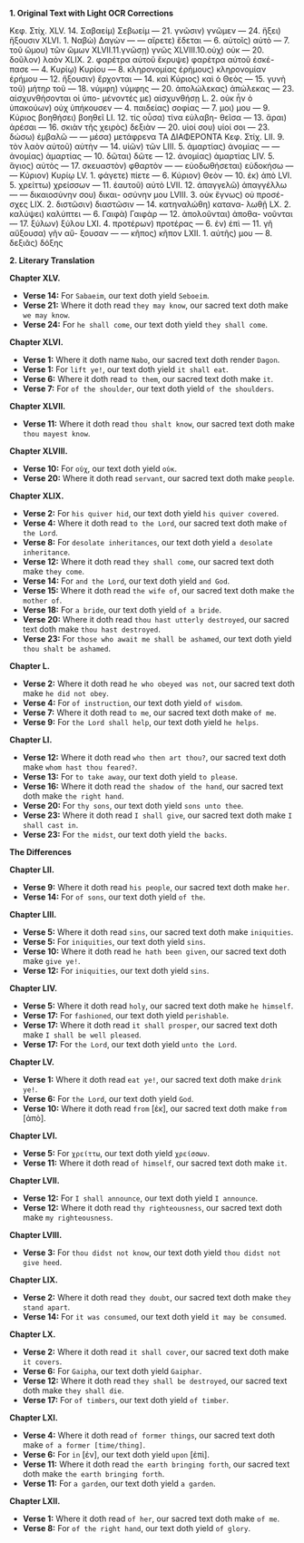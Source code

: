 **1. Original Text with Light OCR Corrections**

Κεφ. Στίχ.
XLV. 14. Σαβαείμ) Σεβωείμ
— 21. γνῶσιν) γνῶμεν
— 24. ἥξει) ἥξουσιν
XLVI. 1. Ναβὼ) Δαγὼν
— — αἴρετε) ἔδεται
— 6. αὐτοῖς) αὐτὸ
— 7. τοῦ ὤμου) τῶν ὤμων
XLVII.11.γνῶσῃ) γνῶς
XLVIII.10.οὐχ) οὐκ
— 20. δοῦλον) λαὸν
XLIX. 2. φαρέτρα αὐτοῦ ἔκρυψε)
    φαρέτρα αὐτοῦ ἐσκέ-
    πασε
— 4. Κυρίῳ) Κυρίου
— 8. κληρονομίας ἐρήμους)
    κληρονομίαν ἐρήμου
— 12. ἥξουσιν) ἔρχονται
— 14. καὶ Κύριος) καὶ ὁ Θεὸς
— 15. γυνὴ τοῦ) μήτηρ τοῦ
— 18. νύμφη) νύμφης
— 20. ἀπολώλεκας) ἀπώλεκας
— 23. αἰσχυνθήσονται οἱ ὑπο-
    μένοντές με) αἰσχυνθήσῃ
L. 2. οὐκ ἦν ὁ ὑπακούων) οὐχ
    ὑπήκουσεν
— 4. παιδείας) σοφίας
— 7. μοι) μου
— 9. Κύριος βοηθήσει) βοηθεῖ
LI. 12. τίς οὖσα) τίνα εὐλαβη-
    θεῖσα
— 13. ἄραι) ἀρέσαι
— 16. σκιὰν τῆς χειρὸς) δεξιὰν
— 20. υἱοί σου) υἱοί σοι
— 23. δώσω) ἐμβαλῶ
— — μέσα) μετάφρενα
ΤΑ ΔΙΑΦΕΡΟΝΤΑ
Κεφ. Στίχ.
LII. 9. τὸν λαὸν αὐτοῦ) αὐτὴν
— 14. υἱῶν) τῶν
LIII. 5. ἁμαρτίας) ἀνομίας
— — ἀνομίας) ἁμαρτίας
— 10. δῶται) δῶτε
— 12. ἀνομίας) ἁμαρτίας
LIV. 5. ἅγιος) αὐτὸς
— 17. σκευαστὸν) φθαρτὸν
— — εὐοδωθήσεται) εὐδοκήσω
— — Κύριον) Κυρίῳ
LV. 1. φάγετε) πίετε
— 6. Κύριον) Θεὸν
— 10. ἐκ) ἀπὸ
LVI. 5. χρείττω) χρείσσων
— 11. ἑαυτοῦ) αὐτὸ
LVII. 12. ἀπαγγελῶ) ἀπαγγέλλω
— — δικαιοσύνην σου) δικαι-
    οσύνην μου
LVIII. 3. οὐκ ἔγνως) οὐ προσέ-
    σχες
LIX. 2. διστῶσιν) διαστῶσιν
— 14. κατηναλώθη) κατανα-
    λωθῇ
LX. 2. καλύψει) καλύπτει
— 6. Γαιφὰ) Γαιφὰρ
— 12. ἀπολοῦνται) ἀποθα-
    νοῦνται
— 17. ξύλων) ξύλου
LXI. 4. προτέρων) προτέρας
— 6. ἐν) ἐπὶ
— 11. γῆ αὔξουσα) γῆν αὔ-
    ξουσαν
— — κῆπος) κῆπον
LXII. 1. αὐτῆς) μου
— 8. δεξιᾶς) δόξης

**2. Literary Translation**

**Chapter XLV.**
*   **Verse 14:** For `Sabaeim`, our text doth yield `Seboeim`.
*   **Verse 21:** Where it doth read `they may know`, our sacred text doth make `we may know`.
*   **Verse 24:** For `he shall come`, our text doth yield `they shall come`.

**Chapter XLVI.**
*   **Verse 1:** Where it doth name `Nabo`, our sacred text doth render `Dagon`.
*   **Verse 1:** For `lift ye!`, our text doth yield `it shall eat`.
*   **Verse 6:** Where it doth read `to them`, our sacred text doth make `it`.
*   **Verse 7:** For `of the shoulder`, our text doth yield `of the shoulders`.

**Chapter XLVII.**
*   **Verse 11:** Where it doth read `thou shalt know`, our sacred text doth make `thou mayest know`.

**Chapter XLVIII.**
*   **Verse 10:** For `οὐχ`, our text doth yield `οὐκ`.
*   **Verse 20:** Where it doth read `servant`, our sacred text doth make `people`.

**Chapter XLIX.**
*   **Verse 2:** For `his quiver hid`, our text doth yield `his quiver covered`.
*   **Verse 4:** Where it doth read `to the Lord`, our sacred text doth make `of the Lord`.
*   **Verse 8:** For `desolate inheritances`, our text doth yield `a desolate inheritance`.
*   **Verse 12:** Where it doth read `they shall come`, our sacred text doth make `they come`.
*   **Verse 14:** For `and the Lord`, our text doth yield `and God`.
*   **Verse 15:** Where it doth read `the wife of`, our sacred text doth make `the mother of`.
*   **Verse 18:** For `a bride`, our text doth yield `of a bride`.
*   **Verse 20:** Where it doth read `thou hast utterly destroyed`, our sacred text doth make `thou hast destroyed`.
*   **Verse 23:** For `those who await me shall be ashamed`, our text doth yield `thou shalt be ashamed`.

**Chapter L.**
*   **Verse 2:** Where it doth read `he who obeyed was not`, our sacred text doth make `he did not obey`.
*   **Verse 4:** For `of instruction`, our text doth yield `of wisdom`.
*   **Verse 7:** Where it doth read `to me`, our sacred text doth make `of me`.
*   **Verse 9:** For `the Lord shall help`, our text doth yield `he helps`.

**Chapter LI.**
*   **Verse 12:** Where it doth read `who then art thou?`, our sacred text doth make `whom hast thou feared?`.
*   **Verse 13:** For `to take away`, our text doth yield `to please`.
*   **Verse 16:** Where it doth read `the shadow of the hand`, our sacred text doth make `the right hand`.
*   **Verse 20:** For `thy sons`, our text doth yield `sons unto thee`.
*   **Verse 23:** Where it doth read `I shall give`, our sacred text doth make `I shall cast in`.
*   **Verse 23:** For `the midst`, our text doth yield `the backs`.

**The Differences**

**Chapter LII.**
*   **Verse 9:** Where it doth read `his people`, our sacred text doth make `her`.
*   **Verse 14:** For `of sons`, our text doth yield `of the`.

**Chapter LIII.**
*   **Verse 5:** Where it doth read `sins`, our sacred text doth make `iniquities`.
*   **Verse 5:** For `iniquities`, our text doth yield `sins`.
*   **Verse 10:** Where it doth read `he hath been given`, our sacred text doth make `give ye!`.
*   **Verse 12:** For `iniquities`, our text doth yield `sins`.

**Chapter LIV.**
*   **Verse 5:** Where it doth read `holy`, our sacred text doth make `he himself`.
*   **Verse 17:** For `fashioned`, our text doth yield `perishable`.
*   **Verse 17:** Where it doth read `it shall prosper`, our sacred text doth make `I shall be well pleased`.
*   **Verse 17:** For `the Lord`, our text doth yield `unto the Lord`.

**Chapter LV.**
*   **Verse 1:** Where it doth read `eat ye!`, our sacred text doth make `drink ye!`.
*   **Verse 6:** For `the Lord`, our text doth yield `God`.
*   **Verse 10:** Where it doth read `from` [ἐκ], our sacred text doth make `from` [ἀπὸ].

**Chapter LVI.**
*   **Verse 5:** For `χρείττω`, our text doth yield `χρείσσων`.
*   **Verse 11:** Where it doth read `of himself`, our sacred text doth make `it`.

**Chapter LVII.**
*   **Verse 12:** For `I shall announce`, our text doth yield `I announce`.
*   **Verse 12:** Where it doth read `thy righteousness`, our sacred text doth make `my righteousness`.

**Chapter LVIII.**
*   **Verse 3:** For `thou didst not know`, our text doth yield `thou didst not give heed`.

**Chapter LIX.**
*   **Verse 2:** Where it doth read `they doubt`, our sacred text doth make `they stand apart`.
*   **Verse 14:** For `it was consumed`, our text doth yield `it may be consumed`.

**Chapter LX.**
*   **Verse 2:** Where it doth read `it shall cover`, our sacred text doth make `it covers`.
*   **Verse 6:** For `Gaipha`, our text doth yield `Gaiphar`.
*   **Verse 12:** Where it doth read `they shall be destroyed`, our sacred text doth make `they shall die`.
*   **Verse 17:** For `of timbers`, our text doth yield `of timber`.

**Chapter LXI.**
*   **Verse 4:** Where it doth read `of former things`, our sacred text doth make `of a former [time/thing]`.
*   **Verse 6:** For `in` [ἐν], our text doth yield `upon` [ἐπὶ].
*   **Verse 11:** Where it doth read `the earth bringing forth`, our sacred text doth make `the earth bringing forth`.
*   **Verse 11:** For `a garden`, our text doth yield `a garden`.

**Chapter LXII.**
*   **Verse 1:** Where it doth read `of her`, our sacred text doth make `of me`.
*   **Verse 8:** For `of the right hand`, our text doth yield `of glory`.